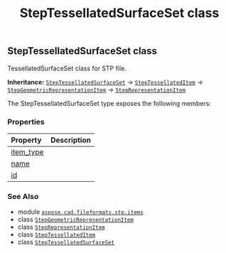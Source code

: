 ﻿---
title: StepTessellatedSurfaceSet class
second_title: Aspose.CAD for Python via .NET API References
description: 
type: docs
weight: 740
url: /python-net/aspose.cad.fileformats.stp.items/steptessellatedsurfaceset/
is_root: false
---

## StepTessellatedSurfaceSet class

TessellatedSurfaceSet class for STP file.



**Inheritance:** [`StepTessellatedSurfaceSet`](/cad/python-net/aspose.cad.fileformats.stp.items/steptessellatedsurfaceset) → 
[`StepTessellatedItem`](/cad/python-net/aspose.cad.fileformats.stp.items/steptessellateditem) → 
[`StepGeometricRepresentationItem`](/cad/python-net/aspose.cad.fileformats.stp.items/stepgeometricrepresentationitem) → 
[`StepRepresentationItem`](/cad/python-net/aspose.cad.fileformats.stp.items/steprepresentationitem)



The StepTessellatedSurfaceSet type exposes the following members:

### Properties
| Property | Description |
| :- | :- |
| [item_type](/cad/python-net/aspose.cad.fileformats.stp.items/steptessellatedsurfaceset/item_type) |  |
| [name](/cad/python-net/aspose.cad.fileformats.stp.items/steptessellatedsurfaceset/name) |  |
| [id](/cad/python-net/aspose.cad.fileformats.stp.items/steptessellatedsurfaceset/id) |  |



### See Also
* module [`aspose.cad.fileformats.stp.items`](..)
* class [`StepGeometricRepresentationItem`](/cad/python-net/aspose.cad.fileformats.stp.items/stepgeometricrepresentationitem)
* class [`StepRepresentationItem`](/cad/python-net/aspose.cad.fileformats.stp.items/steprepresentationitem)
* class [`StepTessellatedItem`](/cad/python-net/aspose.cad.fileformats.stp.items/steptessellateditem)
* class [`StepTessellatedSurfaceSet`](/cad/python-net/aspose.cad.fileformats.stp.items/steptessellatedsurfaceset)
